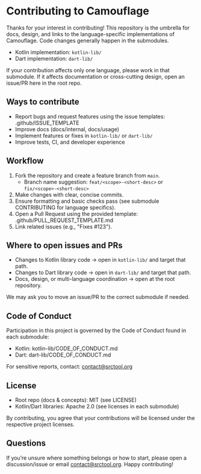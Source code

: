 # Contributing to Camouflage

Thanks for your interest in contributing! This repository is the umbrella for docs, design, and links to the language-specific implementations of Camouflage. Code changes generally happen in the submodules.

- Kotlin implementation: `kotlin-lib/`
- Dart implementation: `dart-lib/`

If your contribution affects only one language, please work in that submodule. If it affects documentation or cross-cutting design, open an issue/PR here in the root repo.

## Ways to contribute
- Report bugs and request features using the issue templates: .github/ISSUE_TEMPLATE
- Improve docs (docs/internal, docs/usage)
- Implement features or fixes in `kotlin-lib/` or `dart-lib/`
- Improve tests, CI, and developer experience

## Workflow
1. Fork the repository and create a feature branch from `main`.
   - Branch name suggestion: `feat/<scope>-<short-desc>` or `fix/<scope>-<short-desc>`
2. Make changes with clear, concise commits.
3. Ensure formatting and basic checks pass (see submodule CONTRIBUTING for language specifics).
4. Open a Pull Request using the provided template: .github/PULL_REQUEST_TEMPLATE.md
5. Link related issues (e.g., "Fixes #123").

## Where to open issues and PRs
- Changes to Kotlin library code → open in `kotlin-lib/` and target that path.
- Changes to Dart library code → open in `dart-lib/` and target that path.
- Docs, design, or multi-language coordination → open at the root repository.

We may ask you to move an issue/PR to the correct submodule if needed.

## Code of Conduct
Participation in this project is governed by the Code of Conduct found in each submodule:
- Kotlin: kotlin-lib/CODE_OF_CONDUCT.md
- Dart: dart-lib/CODE_OF_CONDUCT.md

For sensitive reports, contact: contact@srctool.org

## License
- Root repo (docs & concepts): MIT (see LICENSE)
- Kotlin/Dart libraries: Apache 2.0 (see licenses in each submodule)

By contributing, you agree that your contributions will be licensed under the respective project licenses.

## Questions
If you’re unsure where something belongs or how to start, please open a discussion/issue or email contact@srctool.org. Happy contributing!